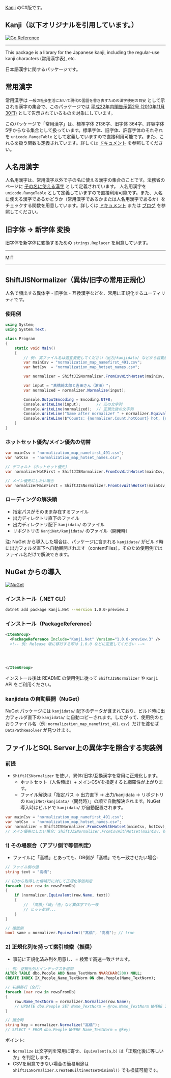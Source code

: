 [Kanji](https://github.com/ikawaha/kanji) のC#版です。

## Kanji（以下オリジナルを引用しています。）  
[![Go Reference](https://pkg.go.dev/badge/github.com/ikawaha/kanji.svg)](https://pkg.go.dev/github.com/ikawaha/kanji)

---
This package is a library for the Japanese kanji, including the regular-use kanji characters (常用漢字表), etc.

日本語漢字に関するパッケージです。

## 常用漢字

常用漢字は `一般の社会生活において現代の国語を書き表すための漢字使用の目安` として示される漢字の集合で、このパッケージでは [平成22年内閣告示第2号 (2010年11月30日)](https://www.bunka.go.jp/kokugo_nihongo/sisaku/joho/joho/kijun/naikaku/kanji/index.html) として告示されているものを対象にしています。

このパッケージで「常用漢字」は、標準字体 2136字、旧字体 364字、許容字体 5字からなる集合として扱っています。標準字体、旧字体、許容字体のそれぞれを `unicode.RangeTable` として定義していますので直接利用可能です。また、これらを扱う関数も定義されています。詳しくは [ドキュメント](https://pkg.go.dev/github.com/ikawaha/kanji) を参照してください。

## 人名用漢字

人名用漢字は、常用漢字以外で子の名に使える漢字の集合のことです。法務省のページに [子の名に使える漢字](http://www.moj.go.jp/MINJI/minji86.html) として定義されています。 人名用漢字を `unicode.RangeTable` として定義していますので直接利用可能です。また、人名に使える漢字であるかどうか（常用漢字であるかまたは人名用漢字であるか）をチェックする関数を用意しています。詳しくは [ドキュメント](https://pkg.go.dev/github.com/ikawaha/kanji) または [ブログ](https://zenn.dev/ikawaha/articles/20210801-e995d788c30ec1) を参照してください。

## 旧字体 -> 新字体 変換

旧字体を新字体に変換するための `strings.Replacer` を用意しています。

---
MIT

---


## ShiftJISNormalizer（異体/旧字の常用正規化）

人名で頻出する異体字・旧字体・互換漢字などを、常用に正規化するユーティリティです。

### 使用例

```csharp
using System;
using System.Text;

class Program
{
    static void Main()
    {
        // 例: 実ファイル名は適宜変更してください（出力/kanjidata/ などから自動解決）
        var mainCsv = "normalization_map_namefirst_491.csv";
        var hotCsv  = "normalization_map_hotset_names.csv";

        var normalizer = ShiftJISNormalizer.FromCsvWithHotset(mainCsv, hotCsv);

        var input = "髙橋﨑太郎と𠮷田さん（濵田）";
        var normalized = normalizer.Normalize(input);

        Console.OutputEncoding = Encoding.UTF8;
        Console.WriteLine(input);       // 元の文字列
        Console.WriteLine(normalized);  // 正規化後の文字列
        Console.WriteLine("Same after normalize? " + normalizer.Equivalent("髙橋", "高橋"));
        Console.WriteLine($"Counts: {normalizer.Count.hotCount} hot, {normalizer.Count.mainCount} main");
    }
}
```

### ホットセット優先/メイン優先の切替

```csharp
var mainCsv = "normalization_map_namefirst_491.csv";
var hotCsv  = "normalization_map_hotset_names.csv";

// デフォルト（ホットセット優先）
var normalizerHotFirst = ShiftJISNormalizer.FromCsvWithHotset(mainCsv, hotCsv, preferHotset: true);

// メイン優先にしたい場合
var normalizerMainFirst = ShiftJISNormalizer.FromCsvWithHotset(mainCsv, hotCsv, preferHotset: false);
```

### ローディングの解決順
- 指定パスがそのまま存在するファイル
- 出力ディレクトリ直下のファイル
- 出力ディレクトリ配下 `kanjidata/` のファイル
- リポジトリの `KanjiNet/kanjidata/` のファイル（開発時）

注: NuGet から導入した場合は、パッケージに含まれる `kanjidata/` がビルド時に出力フォルダ直下へ自動展開されます（contentFiles）。そのため使用例ではファイル名だけで解決できます。


## NuGet からの導入

[![NuGet](https://img.shields.io/nuget/vpre/Kanji.Net.svg)](https://www.nuget.org/packages/Kanji.Net)

### インストール（.NET CLI）

```bash
dotnet add package Kanji.Net --version 1.0.0-preview.3
```

### インストール（PackageReference）

```xml
<ItemGroup>
  <PackageReference Include="Kanji.Net" Version="1.0.0-preview.3" />
  <!-- 例: Release 版に移行する際は 1.0.0 などに変更してください -->
  
  
  
  
</ItemGroup>
```

インストール後は README の使用例に従って `ShiftJISNormalizer` や `Kanji` API をご利用ください。

### kanjidata の自動展開（NuGet）

NuGet パッケージには `kanjidata/` 配下のデータが含まれており、ビルド時に出力フォルダ直下の `kanjidata/` に自動コピーされます。したがって、使用例のとおりファイル名（例: `normalization_map_namefirst_491.csv`）だけを渡せば `DataPathResolver` が見つけます。

## ファイルとSQL Server上の異体字を照合する実装例

### 前提
- `ShiftJISNormalizer` を使い、異体/旧字/互換漢字を常用に正規化します。
  - ホットセット（人名頻出）+ メインCSVを指定すると網羅性が上がります。
  - ファイル解決は「指定パス → 出力直下 → 出力/kanjidata → リポジトリの `KanjiNet/kanjidata/`（開発時）」の順で自動解決されます。NuGet 導入時はビルドで `kanjidata/` が自動配置されます。

```csharp
var mainCsv = "normalization_map_namefirst_491.csv";
var hotCsv  = "normalization_map_hotset_names.csv";
var normalizer = ShiftJISNormalizer.FromCsvWithHotset(mainCsv, hotCsv);
// メイン優先にしたい場合: ShiftJISNormalizer.FromCsvWithHotset(mainCsv, hotCsv, preferHotset: false);
```

### 1) その場照合（アプリ側で等価判定）
- ファイルに「高橋」とあっても、DB側が「髙橋」でも一致させたい場合:

```csharp
// ファイル側の値
string text = "高橋";

// DBから取得した候補行に対して正規化等価判定
foreach (var row in rowsFromDb)
{
    if (normalizer.Equivalent(row.Name, text))
    {
        // 「髙橋」「﨑」「𠮷」など異体字でも一致
        // ヒット処理...
    }
}

// 確認例
bool same = normalizer.Equivalent("髙橋", "高橋"); // true
```

### 2) 正規化列を持って索引検索（推奨）
- 事前に正規化済み列を用意し、= 検索で高速一致させます。

```sql
-- 例: 正規化列とインデックスを追加
ALTER TABLE dbo.People ADD Name_TextNorm NVARCHAR(200) NULL;
CREATE INDEX IX_People_Name_TextNorm ON dbo.People(Name_TextNorm);
```

```csharp
// 初期移行（全行）
foreach (var row in rowsFromDb)
{
    row.Name_TextNorm = normalizer.Normalize(row.Name);
    // UPDATE dbo.People SET Name_TextNorm = @row.Name_TextNorm WHERE Id = @row.Id;
}

// 照合時
string key = normalizer.Normalize("高橋");
// SELECT * FROM dbo.People WHERE Name_TextNorm = @key;
```

ポイント:
- `Normalize` は文字列を常用に寄せ、`Equivalent(a,b)` は「正規化後に等しいか」を判定します。
- CSVを用意できない場合の簡易用途は `ShiftJISNormalizer.CreateBuiltinHotsetMinimal()` でも検証可能です。